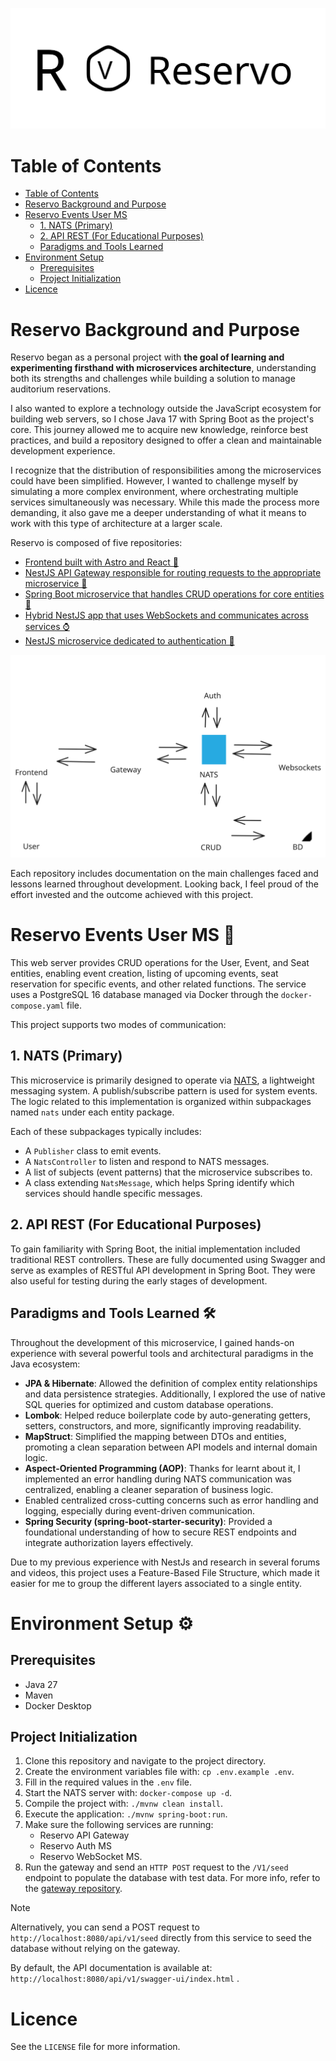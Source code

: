 <p align="center">
    <img src="public/Reservo-combined-mark.svg" alt="Reservo combined mark" />
</p>

# Table of Contents

- [Table of Contents](#table-of-contents)
- [Reservo Background and Purpose](#reservo-background-and-purpose)
- [Reservo Events User MS](#reservo-events-user-ms-)
  - [1. NATS (Primary)](#1-nats-primary)
  - [2. API REST (For Educational Purposes)](#2-api-rest-for-educational-purposes)
  - [Paradigms and Tools Learned](#paradigms-and-tools-learned-️)
- [Environment Setup](#environment-setup-)
  - [Prerequisites](#prerequisites)
  - [Project Initialization](#project-initialization)
- [Licence](#licence)

# Reservo Background and Purpose

Reservo began as a personal project with **the goal of learning and experimenting firsthand with microservices architecture**, understanding both its strengths and challenges while building a solution to manage auditorium reservations.

I also wanted to explore a technology outside the JavaScript ecosystem for building web servers, so I chose Java 17 with Spring Boot as the project's core. This journey allowed me to acquire new knowledge, reinforce best practices, and build a repository designed to offer a clean and maintainable development experience.

I recognize that the distribution of responsibilities among the microservices could have been simplified. However, I wanted to challenge myself by simulating a more complex environment, where orchestrating multiple services simultaneously was necessary. While this made the process more demanding, it also gave me a deeper understanding of what it means to work with this type of architecture at a larger scale.

Reservo is composed of five repositories:

- [Frontend built with Astro and React 🚀](https://github.com/Hector-f-Romero/reservo-front)
- [NestJS API Gateway responsible for routing requests to the appropriate microservice 🧠](https://github.com/Hector-f-Romero/reservo-api-gateway)
- [Spring Boot microservice that handles CRUD operations for core entities 🎨](https://github.com/Hector-f-Romero/reservo-events-user-ms)
- [Hybrid NestJS app that uses WebSockets and communicates across services ⌚](https://github.com/Hector-f-Romero/reservo-ws-ms)
- [NestJS microservice dedicated to authentication 🔐](https://github.com/Hector-f-Romero/reservo-auth-ms)


<p align="center">
    <img src="public/Reservo-architecture-diagram.svg" alt="Reservo architecture diagram" />
</p>

Each repository includes documentation on the main challenges faced and lessons learned throughout development. Looking back, I feel proud of the effort invested and the outcome achieved with this project.

# Reservo Events User MS 👤

This web server provides CRUD operations for the User, Event, and Seat entities, enabling event creation, listing of upcoming events, seat reservation for specific events, and other related functions. The service uses a PostgreSQL 16 database managed via Docker through the `docker-compose.yaml` file.

This project supports two modes of communication:

## 1. NATS (Primary)

This microservice is primarily designed to operate via [NATS](https://nats.io), a lightweight messaging system. A publish/subscribe pattern is used for system events. The logic related to this implementation is organized within subpackages named `nats` under each entity package.

Each of these subpackages typically includes:
- A `Publisher` class to emit events.
- A `NatsController` to listen and respond to NATS messages.
- A list of subjects (event patterns) that the microservice subscribes to.
- A class extending `NatsMessage`, which helps Spring identify which services should handle specific messages.


## 2. API REST (For Educational Purposes)

To gain familiarity with Spring Boot, the initial implementation included traditional REST controllers. These are fully documented using Swagger and serve as examples of RESTful API development in Spring Boot. They were also useful for testing during the early stages of development.

## Paradigms and Tools Learned 🛠️

Throughout the development of this microservice, I gained hands-on experience with several powerful tools and architectural paradigms in the Java ecosystem:

- **JPA & Hibernate**: Allowed the definition of complex entity relationships and data persistence strategies. Additionally, I explored the use of native SQL queries for optimized and custom database operations.
- **Lombok**: Helped reduce boilerplate code by auto-generating getters, setters, constructors, and more, significantly improving readability.
- **MapStruct**: Simplified the mapping between DTOs and entities, promoting a clean separation between API models and internal domain logic.
- **Aspect-Oriented Programming (AOP)**: Thanks for learnt about it, I implemented an error handling during NATS communication was centralized, enabling a cleaner separation of business logic.
- Enabled centralized cross-cutting concerns such as error handling and logging, especially during event-driven communication.
- **Spring Security (spring-boot-starter-security)**: Provided a foundational understanding of how to secure REST endpoints and integrate authorization layers effectively.

Due to my previous experience with NestJs and research in several forums and videos, this project uses a Feature-Based File Structure, which made it easier for me to group the different layers associated to a single entity.

# Environment Setup ⚙

## Prerequisites
- Java 27
- Maven
- Docker Desktop

## Project Initialization

1. Clone this repository and navigate to the project directory.
2. Create the environment variables file with: `cp .env.example .env`.
3. Fill in the required values in the `.env` file.
4. Start the NATS server with: `docker-compose up -d`.
5. Compile the project with: `./mvnw clean install`.
6. Execute the application: `./mvnw spring-boot:run`.
7. Make sure the following services are running:
   - Reservo API Gateway
   - Reservo Auth MS
   - Reservo WebSocket MS.
8. Run the gateway and send an `HTTP POST` request to the `/V1/seed` endpoint to populate the database with test data. For more info, refer to the [gateway repository](https://github.com/Hector-f-Romero/reservo-api-gateway).

> [!NOTE]
> Alternatively, you can send a POST request to `http://localhost:8080/api/v1/seed` directly from this service to seed the database without relying on the gateway.

By default, the API documentation is available at: `http://localhost:8080/api/v1/swagger-ui/index.html` .

# Licence

See the `LICENSE` file for more information.
